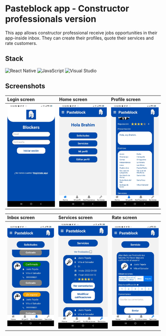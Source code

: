 # Pasteblock app - Constructor professionals version

This app allows constructor professional receive jobs opportunities in their app-inside inbox. They can create their profiles, quote their services and rate customers.

## Stack

![React Native](https://img.shields.io/badge/React_Native-20232A?style=for-the-badge&logo=react&logoColor=61DAFB)
![JavaScript](https://img.shields.io/badge/JavaScript-F7DF1E?style=for-the-badge&logo=javascript&logoColor=black)
![Visual Studio](https://img.shields.io/badge/Visual_Studio-5C2D91?style=for-the-badge&logo=visual%20studio&logoColor=white)

## Screenshots

| Login screen | Home screen | Profile screen | 
| :-------- | :------- | :------- |
| <img src="https://github.com/Tomohiko10615/pasteblock-app/raw/main/ba-login-screen.jpeg" width="300"> |  <img src="https://github.com/Tomohiko10615/pasteblock-app/raw/main/ba-home-screen.jpeg" width="300"> | <img src="https://github.com/Tomohiko10615/pasteblock-app/raw/main/ba-profile-screen.jpeg" width="300"> |

|Inbox screen | Services screen | Rate screen |
| :-------- | :------- | :------- |
| <img src="https://github.com/Tomohiko10615/pasteblock-app/raw/main/ba-inbox-screen.jpeg" width="300"> | <img src="https://github.com/Tomohiko10615/pasteblock-app/raw/main/ba-services-screen.jpeg" width="300"> | <img src="https://github.com/Tomohiko10615/pasteblock-app/raw/main/ba-rate-screen.jpeg" width="300"> |
